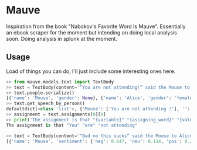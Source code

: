 # Mauve

Inspiration from the book "Nabokov's Favorite Word Is Mauve".
Essentially an ebook scraper for the moment but intending on doing local analysis soon. Doing analysis in splunk at the moment.

## Usage

Load of things you can do, I'll just include some interesting ones here.

```python
>> from mauve.models.text import TextBody
>> text = TextBody(content='“You are not attending!” said the Mouse to Alice severely. “What are you thinking of?”')
>> text.people.serialize()
[{'name': 'Mouse', 'gender': None}, {'name': 'Alice', 'gender': 'female'}]
>> text.get_speech_by_person()
defaultdict(<class 'list'>, {'Mouse': ['You are not attending !'], '': ['What are you thinking of ?']})
>> assignment = text.assignments[0][0]
>> print('The assignment is that "{variable}" "{assigning_word}" "{value}"'.format(variable=assignment[0].text, assigning_word=assignment[1].text, value=assignment[2].text))
The assignment is that "You" "are" "not attending"

>> text = TextBody(content='“Bad no this sucks” said the Mouse to Alice. Alice replied, “Happy Love”')
[{'name': 'Mouse', 'sentiment': {'neg': 0.647, 'neu': 0.114, 'pos': 0.24, 'compound': -0.5559}}, {'name': 'Alice', 'sentiment': {'neg': 0.0, 'neu': 0.0, 'pos': 1.0, 'compound': 0.836}}]
```
